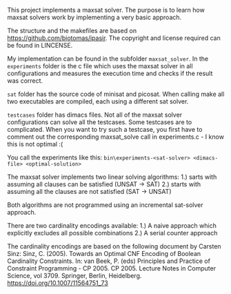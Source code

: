 This project implements a maxsat solver. The purpose is to learn how maxsat solvers work by implementing a very basic approach.

The structure and the makefiles are based on https://github.com/biotomas/ipasir. The copyright and license required can be found in LINCENSE.
 
My implementation can be found in the subfolder ```maxsat_solver```. In the ```experiments``` folder is the c file which uses the maxsat solver in all configurations and measures the execution time and checks if the result was correct.

```sat``` folder has the source code of minisat and picosat. When calling make all two executables are compiled, each using a different sat solver.

```testcases``` folder has dimacs files. Not all of the maxsat solver configurations can solve all the testcases. Some testcases are to complicated. When you want to try such a testcase, you first have to comment out the corresponding maxsat_solve call in experiments.c - I know this is not optimal :(

You call the experiments like this:
``` bin\experiments-<sat-solver> <dimacs-file> <optimal-solution> ```

The maxsat solver implements two linear solving algorithms:
    1.) sarts with assuming all clauses can be satisfied (UNSAT -> SAT)
    2.) starts with assuming all the clauses are not satisfied (SAT -> UNSAT)

Both algorithms are not programmed using an incremental sat-solver approach.

There are two cardinality encodings available:
    1.) A naive approach which explicitly excludes all possible combinations
    2.) A serial counter approach

The cardinality encodings are based on the following document by Carsten Sinz:
Sinz, C. (2005). Towards an Optimal CNF Encoding of Boolean Cardinality Constraints. In: van Beek, P. (eds) Principles and Practice of Constraint Programming - CP 2005. CP 2005. Lecture Notes in Computer Science, vol 3709. Springer, Berlin, Heidelberg. https://doi.org/10.1007/11564751_73